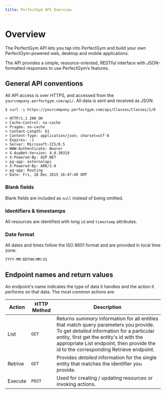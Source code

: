 ```yaml
---
title: PerfectGym API Overview
---
```


# Overview

The PerfectGym API lets you tap into PerfectGym and build your own PerfectGym-powered web, desktop and mobile applications.

The API provides a simple, resource-oriented, RESTful interface with JSON-formatted responses to use PerfectGym’s features.


## General API conventions

All API access is over HTTPS, and accessed from the `yourcompany.perfectgym.com/api/`.  All data is
sent and received as JSON.

``` command-line
$ curl -i https://yourcompany.perfectgym.com/api/Classes/Classes/1/0

> HTTP/1.1 200 OK
> Cache-Control: no-cache
> Pragma: no-cache
> Content-Length: 61
> Content-Type: application/json; charset=utf-8
> Expires: -1
> Server: Microsoft-IIS/8.5
> WWW-Authenticate: Bearer
> X-AspNet-Version: 4.0.30319
> X-Powered-By: ASP.NET
> pg-app: externalapi
> X-Powered-By: ARR/3.0
> pg-app: Routing
> Date: Fri, 18 Dec 2015 16:47:49 GMT
```

### Blank fields

Blank fields are included as `null` instead of being omitted.


### Identifiers & timestamps

All resources are identified with  long `id` and `timestamp` attributes.


### Date format

All dates and times follow the ISO 8601 format and are provided in local time zone:

    YYYY-MM-DDTHH:MM:SS



## Endpoint names and return values

An endpoint's name indicates the type of data it handles and the action it performs on that data. 
The most common actions are:

Action   | HTTP Method  | Description
---------|--------------|-----------
List     |`GET`  		| Returns _summary_ information for all entities that match query parameters you provide. To get _detailed_ information for a particular entity, first get the entity's id with the appropriate List endpoint, then provide the id to the corresponding Retrieve endpoint.
Retrive  |`GET`  		| Provides _detailed_ information for the single entity that matches the identifier you provide.
Execute	 |`POST`   		| Used for creating / updating resources or invoking actions.

